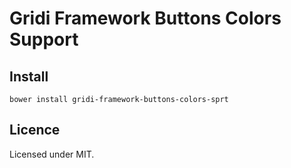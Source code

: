 # Gridi Framework Buttons Colors Support

## Install
`bower install gridi-framework-buttons-colors-sprt`

## Licence

Licensed under MIT.
